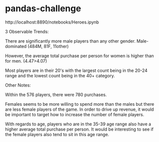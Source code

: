 # pandas-challenge

http://localhost:8890/notebooks/Heroes.ipynb 

3 Observable Trends: 

There are significantly more male players than any other gender. Male-dominated
(484M, 81F, 11other) 

However, the average total purchase per person for women is higher than for men. ($4.47>$4.07)  

Most players are in their 20's with the largest count being in the 20-24 range and the lowest count being in the 40+ category.  

Other Notes: 

Within the 576 players, there were 780 purchases.  

Females seems to be more willing to spend more than the males but there are less female players of the game. In order to drive up revenue, it would be important to target how to increase the number of female players.  

With regards to age, players who are in the 35-39 age range also have a higher average total purchase per person. It would be interesting to see if the female players also tend to sit in this age range.


